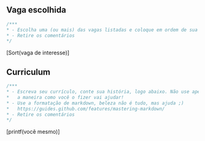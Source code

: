 ## Vaga escolhida
```javascript
/***
* - Escolha uma (ou mais) das vagas listadas e coloque em ordem de sua prefência logo abaixo
* - Retire os comentários
*/
```
[Sort(vaga de interesse)]



## Curriculum
```javascript
/***
* - Escreva seu currículo, conte sua história, logo abaixo. Não use apenas links para sites externos,
*   a maneira como você o fizer vai ajudar!
* - Use a formatação de markdown, beleza não é tudo, mas ajuda ;)
*   https://guides.github.com/features/mastering-markdown/
* - Retire os comentários
*/
```
[printf(você mesmo)]
